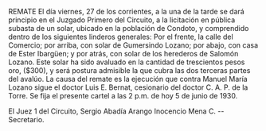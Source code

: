 REMATE
El día viernes, 27 de los corrientes, a la una de la tarde se dará principio en el Juzgado Primero del Circuito, a la licitación en pública subasta de un solar, ubicado en la población de Condoto, y comprendido dentro de los siguientes linderos generales: Por el frente, la calle del Comercio; por arriba, con solar de Gumersindo Lozano; por abajo, con casa de Ester Ibargüen; y por atrás, con solar de los herederos de Salomón Lozano. Este solar ha sido avaluado en la cantidad de trescientos pesos oro, ($300), y será postura admisible la que cubra las dos terceras partes del avalúo. La causa del remate es la ejecución que contra Manuel María Lozano sigue el doctor Luis E. Bernat, cesionario del doctor C. A. P. de la Torre. Se fija el presente cartel a las 2 p.m. de hoy 5 de junio de 1930.

El Juez 1 del Circuito,
Sergio Abadía Arango
Inocencio Mena C. -- Secretario.
